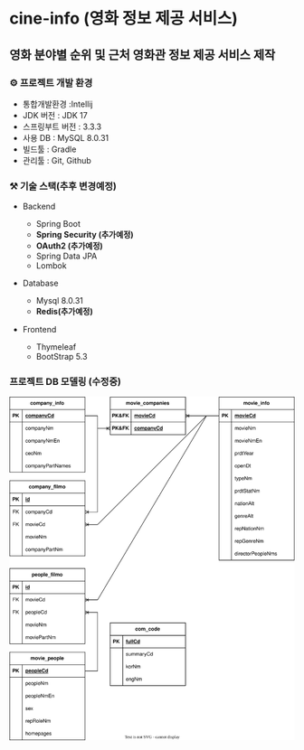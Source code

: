 # cine-info (영화 정보 제공 서비스)

## 영화 분야별 순위 및 근처 영화관 정보 제공 서비스 제작

### ⚙ 프로젝트 개발 환경
- 통합개발환경 :Intellij
- JDK 버전 : JDK 17
- 스프링부트 버전 : 3.3.3
- 사용 DB : MySQL 8.0.31
- 빌드툴 : Gradle
- 관리툴 : Git, Github


### ⚒ 기술 스택(추후 변경예정)
- Backend
    - Spring Boot
    - **Spring Security (추가예정)**
    - **OAuth2 (추가예정)**
    - Spring Data JPA
    - Lombok

- Database
  - Mysql 8.0.31
  - **Redis(추가예정)**

- Frontend
    - Thymeleaf
    - BootStrap 5.3

### 프로젝트 DB 모델링 (수정중)
![ ](./cine-info-erd.svg)